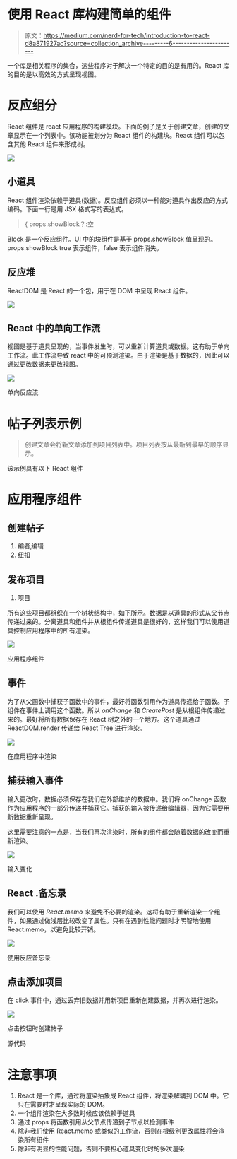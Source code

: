 # 使用 React 库构建简单的组件

> 原文：<https://medium.com/nerd-for-tech/introduction-to-react-d8a871927ac?source=collection_archive---------6----------------------->

一个库是相关程序的集合，这些程序对于解决一个特定的目的是有用的。React 库的目的是以高效的方式呈现视图。

# 反应组分

React 组件是 react 应用程序的构建模块。下面的例子是关于创建文章，创建的文章显示在一个列表中。该功能被划分为 React 组件的构建块。React 组件可以包含其他 React 组件来形成树。

![](img/6ea2aade26555f402e912151ecb86f1c.png)

## 小道具

React 组件渲染依赖于道具(数据)。反应组件必须以一种能对道具作出反应的方式编码。下面一行是用 JSX 格式写的表达式。

> { props.showBlock？<block>:空</block>

Block 是一个反应组件。UI 中的块组件是基于 props.showBlock 值呈现的。props.showBlock true 表示组件，false 表示组件消失。

## 反应堆

ReactDOM 是 React 的一个包，用于在 DOM 中呈现 React 组件。

![](img/622c05b78c5e611a56a2f95aad6d7543.png)

## React 中的单向工作流

视图是基于道具呈现的，当事件发生时，可以重新计算道具或数据。这有助于单向工作流。此工作流导致 react 中的可预测渲染。由于渲染是基于数据的，因此可以通过更改数据来更改视图。

![](img/df9082f439ddf11028ba20c4eee97b23.png)

单向反应流

# 帖子列表示例

> 创建文章会将新文章添加到项目列表中。项目列表按从最新到最早的顺序显示。

该示例具有以下 React 组件

# 应用程序组件

## 创建帖子

1.  编者ˌ编辑
2.  纽扣

## 发布项目

1.  项目

所有这些项目都组织在一个树状结构中，如下所示。数据是以道具的形式从父节点传递过来的。分离道具和组件并从根组件传递道具是很好的，这样我们可以使用道具控制应用程序中的所有渲染。

![](img/85ebf565fb18f8ef856d0c3503f1fc8f.png)

应用程序组件

## 事件

为了从父函数中捕获子函数中的事件，最好将函数引用作为道具传递给子函数。子组件在事件上调用这个函数。所以 *onChange* 和 *CreatePost* 是从根组件传递过来的。最好将所有数据保存在 React 树之外的一个地方。这个道具通过 ReactDOM.render 传递给 React Tree 进行渲染。

![](img/d3a24445480f7085609668374028abfa.png)

在应用程序中渲染

## 捕获输入事件

输入更改时，数据必须保存在我们在外部维护的数据中。我们将 onChange 函数作为应用程序的一部分传递并捕获它。捕获的输入被传递给编辑器，因为它需要用新数据重新呈现。

这里需要注意的一点是，当我们再次渲染时，所有的组件都会随着数据的改变而重新渲染。

![](img/5beb049ea1418504b01cb537154b7471.png)

输入变化

## React .备忘录

我们可以使用 *React.memo* 来避免不必要的渲染。这将有助于重新渲染一个组件，如果通过做浅层比较改变了属性。只有在遇到性能问题时才明智地使用 React.memo，以避免比较开销。

![](img/0fa676cb6a9cb2966eb00d7d5fff8396.png)

使用反应备忘录

## 点击添加项目

在 click 事件中，通过丢弃旧数据并用新项目重新创建数据，并再次进行渲染。

![](img/2379fcfd69e04b9dd818e362bcde023b.png)

点击按钮时创建帖子

源代码

# 注意事项

1.  React 是一个库，通过将渲染抽象成 React 组件，将渲染解耦到 DOM 中。它只在需要时才呈现实际的 DOM。
2.  一个组件渲染在大多数时候应该依赖于道具
3.  通过 props 将函数引用从父节点传递到子节点以检测事件
4.  除非我们使用 React.memo 或类似的工作流，否则在根级别更改属性将会渲染所有组件
5.  除非有明显的性能问题，否则不要担心道具变化时的多次渲染